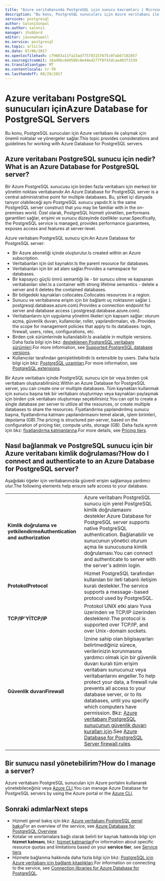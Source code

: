 ```yaml
---
title: "Azure veritabanında PostgreSQL için sunucu kavramları | Microsoft Docs"
description: "Bu konu, PostgreSQL sunucuları için Azure veritabanı ile çalışmak için önemli noktalar ve yönergeler sağlar."
services: postgresql
author: SaloniSonpal
ms.author: salonis
manager: jhubbard
editor: jasonwhowell
ms.service: postgresql
ms.topic: article
ms.date: 07/06/2017
ms.openlocfilehash: c79603a11fa23ad775783157675c07ab67102057
ms.sourcegitcommit: 18ad9bc049589c8e44ed277f8f43dcaa483f3339
ms.translationtype: MT
ms.contentlocale: tr-TR
ms.lasthandoff: 08/29/2017
---
```

# <a name="azure-database-for-postgresql-servers"></a><span data-ttu-id="ed801-103">Azure veritabanı PostgreSQL sunucuları için</span><span class="sxs-lookup"><span data-stu-id="ed801-103">Azure Database for PostgreSQL Servers</span></span>
<span data-ttu-id="ed801-104">Bu konu, PostgreSQL sunucuları için Azure veritabanı ile çalışmak için önemli noktalar ve yönergeler sağlar.</span><span class="sxs-lookup"><span data-stu-id="ed801-104">This topic provides considerations and guidelines for working with Azure Database for PostgreSQL servers.</span></span>

## <a name="what-is-an-azure-database-for-postgresql-server"></a><span data-ttu-id="ed801-105">Azure veritabanı PostgreSQL sunucu için nedir?</span><span class="sxs-lookup"><span data-stu-id="ed801-105">What is an Azure Database for PostgreSQL server?</span></span>
<span data-ttu-id="ed801-106">Bir Azure PostgreSQL sunucusu için birden fazla veritabanı için merkezi bir yönetim noktası veritabanıdır.</span><span class="sxs-lookup"><span data-stu-id="ed801-106">An Azure Database for PostgreSQL server is a central administrative point for multiple databases.</span></span> <span data-ttu-id="ed801-107">Bu, şirket içi dünyada tanıyor olabileceği aynı PostgreSQL sunucu yapıdır.</span><span class="sxs-lookup"><span data-stu-id="ed801-107">It is the same PostgreSQL server construct that you may be familiar with in the on-premises world.</span></span> <span data-ttu-id="ed801-108">Özel olarak, PostgreSQL hizmeti yönetilen, performans garantileri sağlar, erişimi ve sunucu düzeyinde özellikler sunar.</span><span class="sxs-lookup"><span data-stu-id="ed801-108">Specifically, the PostgreSQL service is managed, provides performance guarantees, exposes access and features at server-level.</span></span>

<span data-ttu-id="ed801-109">Azure veritabanı PostgreSQL sunucu için:</span><span class="sxs-lookup"><span data-stu-id="ed801-109">An Azure Database for PostgreSQL server:</span></span>

- <span data-ttu-id="ed801-110">Bir Azure aboneliği içinde oluşturulur.</span><span class="sxs-lookup"><span data-stu-id="ed801-110">Is created within an Azure subscription.</span></span>
- <span data-ttu-id="ed801-111">Veritabanları için üst kaynaktır.</span><span class="sxs-lookup"><span data-stu-id="ed801-111">Is the parent resource for databases.</span></span>
- <span data-ttu-id="ed801-112">Veritabanları için bir ad alanı sağlar.</span><span class="sxs-lookup"><span data-stu-id="ed801-112">Provides a namespace for databases.</span></span>
- <span data-ttu-id="ed801-113">Bir kapsayıcı güçlü ömrü semantiği ile - bir sunucu silme ve kapsanan veritabanları siler.</span><span class="sxs-lookup"><span data-stu-id="ed801-113">Is a container with strong lifetime semantics - delete a server and it deletes the contained databases.</span></span>
- <span data-ttu-id="ed801-114">Bir bölgedeki kaynakları collocates.</span><span class="sxs-lookup"><span data-stu-id="ed801-114">Collocates resources in a region.</span></span>
- <span data-ttu-id="ed801-115">Sunucu ve veritabanına erişim için bir bağlantı uç noktasının sağlar (. postgresql.database.azure.com).</span><span class="sxs-lookup"><span data-stu-id="ed801-115">Provides a connection endpoint for server and database access (.postgresql.database.azure.com).</span></span>
- <span data-ttu-id="ed801-116">Veritabanlarını için uygulama yönetimi ilkeleri için kapsam sağlar: oturum açma, güvenlik duvarı, kullanıcılar, roller, yapılandırmaları, vb..</span><span class="sxs-lookup"><span data-stu-id="ed801-116">Provides the scope for management policies that apply to its databases: login, firewall, users, roles, configurations, etc.</span></span>
- <span data-ttu-id="ed801-117">Birden çok sürümlerinde kullanılabilir.</span><span class="sxs-lookup"><span data-stu-id="ed801-117">Is available in multiple versions.</span></span> <span data-ttu-id="ed801-118">Daha fazla bilgi için bkz: [desteklenen PostgreSQL veritabanı sürümleri](concepts-supported-versions.md).</span><span class="sxs-lookup"><span data-stu-id="ed801-118">For more information, see [Supported PostgreSQL database versions](concepts-supported-versions.md).</span></span>
- <span data-ttu-id="ed801-119">Kullanıcılar tarafından genişletilebilirdir.</span><span class="sxs-lookup"><span data-stu-id="ed801-119">Is extensible by users.</span></span> <span data-ttu-id="ed801-120">Daha fazla bilgi için bkz: [PostgreSQL uzantıları](concepts-extensions.md).</span><span class="sxs-lookup"><span data-stu-id="ed801-120">For more information, see [PostgreSQL extensions](concepts-extensions.md).</span></span>

<span data-ttu-id="ed801-121">Bir Azure veritabanı içinde PostgreSQL sunucu için bir veya birden çok veritabanı oluşturabilirsiniz.</span><span class="sxs-lookup"><span data-stu-id="ed801-121">Within an Azure Database for PostgreSQL server, you can create one or multiple databases.</span></span> <span data-ttu-id="ed801-122">Tüm kaynakları kullanmak için sunucu başına tek bir veritabanı oluşturmayı veya kaynakları paylaşmak için birden çok veritabanı oluşturmayı seçebilirsiniz.</span><span class="sxs-lookup"><span data-stu-id="ed801-122">You can opt to create a single database per server to utilize all the resources, or create multiple databases to share the resources.</span></span> <span data-ttu-id="ed801-123">Fiyatlandırma yapılandırılmış sunucu başına, fiyatlandırma katmanı yapılandırmasını temel alarak, işlem birimleri, depolama (GB).</span><span class="sxs-lookup"><span data-stu-id="ed801-123">The pricing is structured per-server, based on the configuration of pricing tier, compute units, storage (GB).</span></span> <span data-ttu-id="ed801-124">Daha fazla ayrıntı için bkz: [fiyatlandırma katmanlarına](./concepts-service-tiers.md).</span><span class="sxs-lookup"><span data-stu-id="ed801-124">For more details, see [Pricing tiers](./concepts-service-tiers.md).</span></span>

## <a name="how-do-i-connect-and-authenticate-to-an-azure-database-for-postgresql-server"></a><span data-ttu-id="ed801-125">Nasıl bağlanmak ve PostgreSQL sunucu için bir Azure veritabanı kimlik doğrulaması?</span><span class="sxs-lookup"><span data-stu-id="ed801-125">How do I connect and authenticate to an Azure Database for PostgreSQL server?</span></span>
<span data-ttu-id="ed801-126">Aşağıdaki öğeler için veritabanınızda güvenli erişim sağlamaya yardımcı olur.</span><span class="sxs-lookup"><span data-stu-id="ed801-126">The following elements help ensure safe access to your database.</span></span>

|||
| :-- | :-- |
| <span data-ttu-id="ed801-127">**Kimlik doğrulama ve yetkilendirme**</span><span class="sxs-lookup"><span data-stu-id="ed801-127">**Authentication and authorization**</span></span> | <span data-ttu-id="ed801-128">Azure veritabanı PostgreSQL sunucu için yerel PostgreSQL kimlik doğrulamasını destekler.</span><span class="sxs-lookup"><span data-stu-id="ed801-128">Azure Database for PostgreSQL server supports native PostgreSQL authentication.</span></span> <span data-ttu-id="ed801-129">Bağlanabilir ve sunucunun yönetici oturum açma ile sunucusuna kimlik doğrulaması.</span><span class="sxs-lookup"><span data-stu-id="ed801-129">You can connect and authenticate to server with the server's admin login.</span></span> |
| <span data-ttu-id="ed801-130">**Protokol**</span><span class="sxs-lookup"><span data-stu-id="ed801-130">**Protocol**</span></span> | <span data-ttu-id="ed801-131">Hizmet PostgreSQL tarafından kullanılan bir ileti tabanlı iletişim kuralı destekler.</span><span class="sxs-lookup"><span data-stu-id="ed801-131">The service supports a message-based protocol used by PostgreSQL.</span></span> |
| <span data-ttu-id="ed801-132">**TCP/IP'Yİ**</span><span class="sxs-lookup"><span data-stu-id="ed801-132">**TCP/IP**</span></span> | <span data-ttu-id="ed801-133">Protokol UNIX etki alanı Yuva üzerinden ve TCP/IP üzerinden desteklenir.</span><span class="sxs-lookup"><span data-stu-id="ed801-133">The protocol is supported over TCP/IP, and over Unix-domain sockets.</span></span> |
| <span data-ttu-id="ed801-134">**Güvenlik duvarı**</span><span class="sxs-lookup"><span data-stu-id="ed801-134">**Firewall**</span></span> | <span data-ttu-id="ed801-135">İznine sahip olan bilgisayarları belirtmediğiniz sürece, verilerinizin korunmasına yardımcı olmak için bir güvenlik duvarı kuralı tüm erişim veritabanı sunucunuz veya veritabanlarını engeller.</span><span class="sxs-lookup"><span data-stu-id="ed801-135">To help protect your data, a firewall rule prevents all access to your database server, or to its databases, until you specify which computers have permission.</span></span> <span data-ttu-id="ed801-136">Bkz: [Azure veritabanı PostgreSQL sunucunun güvenlik duvarı kuralları için](concepts-firewall-rules.md).</span><span class="sxs-lookup"><span data-stu-id="ed801-136">See [Azure Database for PostgreSQL Server firewall rules](concepts-firewall-rules.md).</span></span> |
|||

## <a name="how-do-i-manage-a-server"></a><span data-ttu-id="ed801-137">Bir sunucu nasıl yönetebilirim?</span><span class="sxs-lookup"><span data-stu-id="ed801-137">How do I manage a server?</span></span>
<span data-ttu-id="ed801-138">Azure veritabanı PostgreSQL sunucuları için Azure portalını kullanarak yönetebileceğiniz veya [Azure CLI](/cli/azure/postgres).</span><span class="sxs-lookup"><span data-stu-id="ed801-138">You can manage Azure Database for PostgreSQL servers by using the Azure portal or the [Azure CLI](/cli/azure/postgres).</span></span>

## <a name="next-steps"></a><span data-ttu-id="ed801-139">Sonraki adımlar</span><span class="sxs-lookup"><span data-stu-id="ed801-139">Next steps</span></span>
- <span data-ttu-id="ed801-140">Hizmeti genel bakış için bkz: [Azure veritabanı PostgreSQL genel bakış](overview.md)</span><span class="sxs-lookup"><span data-stu-id="ed801-140">For an overview of the service, see [Azure Database for PostgreSQL Overview](overview.md)</span></span>
- <span data-ttu-id="ed801-141">Kotalar ve sınırlamalara bağlı olarak belirli bir kaynak hakkında bilgi için **hizmet katmanı**, bkz: [hizmet katmanları](concepts-service-tiers.md)</span><span class="sxs-lookup"><span data-stu-id="ed801-141">For information about specific resource quotas and limitations based on your **service tier**, see [Service tiers](concepts-service-tiers.md)</span></span>
- <span data-ttu-id="ed801-142">Hizmete bağlanma hakkında daha fazla bilgi için bkz: [PostgreSQL için Azure veritabanı için bağlantı kitaplıkları](concepts-connection-libraries.md).</span><span class="sxs-lookup"><span data-stu-id="ed801-142">For information on connecting to the service, see [Connection libraries for Azure Database for PostgreSQL](concepts-connection-libraries.md).</span></span>
